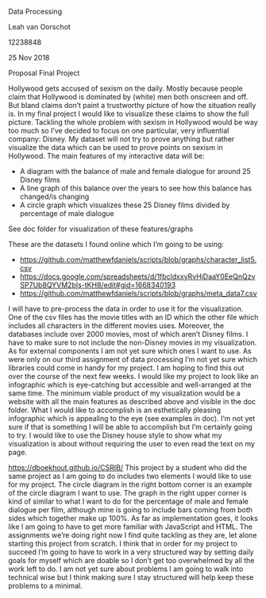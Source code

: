 
Data Processing

Leah van Oorschot

12238848

25 Nov 2018

Proposal Final Project

Hollywood gets accused of sexism on the daily. Mostly because people claim that Hollywood is dominated by (white) men both onscreen and off. But bland claims don’t paint a trustworthy picture of how the situation really is. In my final project I would like to visualize these claims to show the full picture. Tackling the whole problem with sexism in Hollywood would be way too much so I’ve decided to focus on one particular, very influential company: Disney.
My dataset will not try to prove anything but rather visualize the data which can be used to prove points on sexism in Hollywood. 
The main features of my interactive data will be:
-	A diagram with the balance of male and female dialogue for around 25 Disney films
-	A line graph of this balance over the years to see how this balance has changed/is changing
-	A circle graph which visualizes these 25 Disney films divided by percentage of male dialogue

See doc folder for visualization of these features/graphs


These are the datasets I found online which I’m going to be using:
-	https://github.com/matthewfdaniels/scripts/blob/graphs/character_list5.csv
-	https://docs.google.com/spreadsheets/d/1fbcldxxyRvHjDaaY0EeQnQzvSP7Ub8QYVM2bIs-tKH8/edit#gid=1668340193
-	https://github.com/matthewfdaniels/scripts/blob/graphs/meta_data7.csv

I will have to pre-process the data in order to use it for the visualization. One of the csv files has the movie titles with an ID which the other file which includes all characters in the different movies uses. Moreover, the databases include over 2000 movies, most of which aren’t Disney films. I have to make sure to not include the non-Disney movies in my visualization.
As for external components I am not yet sure which ones I want to use. As were only on our third assignment of data processing I’m not yet sure which libraries could come in handy for my project. I am hoping to find this out over the course of the next few weeks.
I would like my project to look like an infographic which is eye-catching but accessible and well-arranged at the same time. The minimum viable product of my visualization would be a website with all the main features as described above and visible in the doc folder. What I would like to accomplish is an esthetically pleasing infographic which is appealing to the eye (see examples in doc). I’m not yet sure if that is something I will be able to accomplish but I’m certainly going to try. I would like to use the Disney house style to show what my visualization is about without requiring the user to even read the text on my page.

https://dboekhout.github.io/CSRIB/
This project by a student who did the same project as I am going to do includes two elements I would like to use for my project. The circle diagram in the right bottom corner is an example of the circle diagram I want to use. The graph in the right upper corner is kind of similar to what I want to do for the percentage of male and female dialogue per film, although mine is going to include bars coming from both sides which together make up 100%.
As far as implementation goes, it looks like I am going to have to get more familiar with JavaScript and HTML. The assignments we’re doing right now I find quite tackling as they are, let alone starting this project from scratch. I think that in order for my project to succeed I’m going to have to work in a very structured way by setting daily goals for myself which are doable so I don’t get too overwhelmed by all the work left to do. I am not yet sure about problems I am going to walk into technical wise but I think making sure I stay structured will help keep these problems to a minimal.

